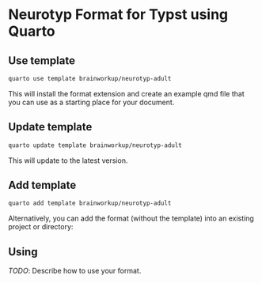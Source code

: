 # Neurotyp Format for Typst using Quarto

## Use template

```bash
quarto use template brainworkup/neurotyp-adult
```

This will install the format extension and create an example qmd file that you
can use as a starting place for your document.

## Update template

```bash
quarto update template brainworkup/neurotyp-adult
```

This will update to the latest version.

## Add template

```bash
quarto add template brainworkup/neurotyp-adult
```

Alternatively, you can add the format (without the template) into an existing project or directory:


## Using

_TODO_: Describe how to use your format.
